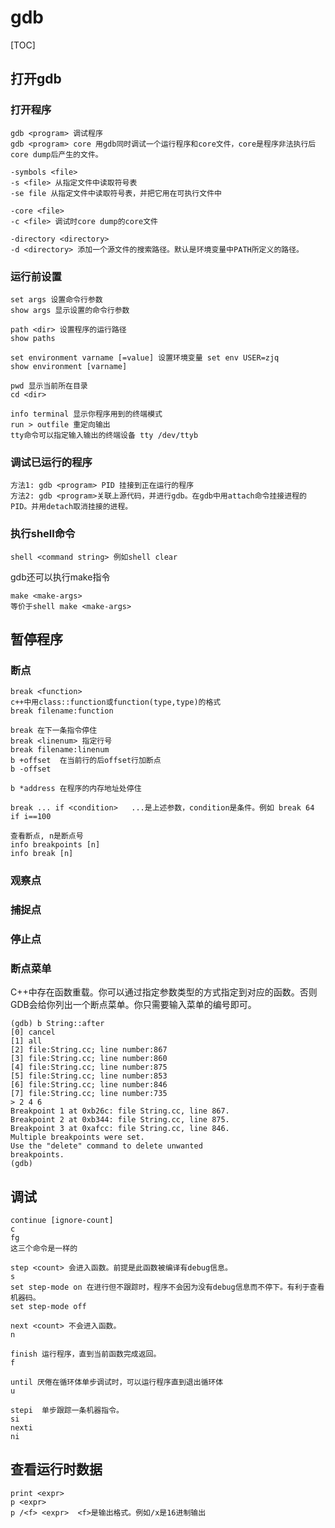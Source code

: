 # gdb

[TOC]

## 打开gdb

### 打开程序

```
gdb <program> 调试程序
gdb <program> core 用gdb同时调试一个运行程序和core文件，core是程序非法执行后core dump后产生的文件。
```

```
-symbols <file>
-s <file> 从指定文件中读取符号表
-se file 从指定文件中读取符号表，并把它用在可执行文件中
```

```
-core <file>
-c <file> 调试时core dump的core文件
```

```
-directory <directory>
-d <directory> 添加一个源文件的搜索路径。默认是环境变量中PATH所定义的路径。
```

### 运行前设置

```
set args 设置命令行参数
show args 显示设置的命令行参数
```

```shell
path <dir> 设置程序的运行路径
show paths
```

```
set environment varname [=value] 设置环境变量 set env USER=zjq
show environment [varname]
```

```
pwd 显示当前所在目录
cd <dir>
```

```
info terminal 显示你程序用到的终端模式
run > outfile 重定向输出
tty命令可以指定输入输出的终端设备 tty /dev/ttyb
```

### 调试已运行的程序

```
方法1: gdb <program> PID 挂接到正在运行的程序
方法2: gdb <program>关联上源代码，并进行gdb。在gdb中用attach命令挂接进程的PID。并用detach取消挂接的进程。
```

### 执行shell命令

```
shell <command string> 例如shell clear
```

gdb还可以执行make指令

```
make <make-args>
等价于shell make <make-args>
```



## 暂停程序

### 断点

```
break <function>
c++中用class::function或function(type,type)的格式
break filename:function
```

```
break 在下一条指令停住
break <linenum> 指定行号
break filename:linenum
b +offset  在当前行的后offset行加断点
b -offset
```

```
b *address 在程序的内存地址处停住
```

```
break ... if <condition>   ...是上述参数，condition是条件。例如 break 64 if i==100
```

```
查看断点, n是断点号
info breakpoints [n]
info break [n]
```



### 观察点



### 捕捉点



### 停止点



### 断点菜单

C++中存在函数重载。你可以通过指定参数类型的方式指定到对应的函数。否则GDB会给你列出一个断点菜单。你只需要输入菜单的编号即可。

```
(gdb) b String::after
[0] cancel
[1] all
[2] file:String.cc; line number:867
[3] file:String.cc; line number:860
[4] file:String.cc; line number:875
[5] file:String.cc; line number:853
[6] file:String.cc; line number:846
[7] file:String.cc; line number:735
> 2 4 6
Breakpoint 1 at 0xb26c: file String.cc, line 867.
Breakpoint 2 at 0xb344: file String.cc, line 875.
Breakpoint 3 at 0xafcc: file String.cc, line 846.
Multiple breakpoints were set.
Use the "delete" command to delete unwanted
breakpoints.
(gdb)
```



## 调试

```
continue [ignore-count]
c
fg
这三个命令是一样的
```

```
step <count> 会进入函数。前提是此函数被编译有debug信息。
s
set step-mode on 在进行但不跟踪时，程序不会因为没有debug信息而不停下。有利于查看机器码。
set step-mode off
```

```
next <count> 不会进入函数。
n
```

```
finish 运行程序，直到当前函数完成返回。
f
```

```
until 厌倦在循环体单步调试时，可以运行程序直到退出循环体
u
```

```
stepi  单步跟踪一条机器指令。
si
nexti
ni
```



## 查看运行时数据

```
print <expr>
p <expr>
p /<f> <expr>  <f>是输出格式。例如/x是16进制输出
```

